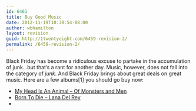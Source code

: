 ```yaml
---
id: 6461
title: Buy Good Music
date: 2012-11-19T10:30:54-08:00
author: wbhamilton
layout: revision
guid: http://1twentyeight.com/6459-revision-2/
permalink: /6459-revision-2/
---
```

Black Friday has become a ridiculous excuse to partake in the accumulation of junk&#8230;but that&#8217;s a rant for another day. Music, however, does not fall into the category of _junk_. And Black Friday brings about great deals on great music. Here are a few albums[1] you should go buy now:

  * [My Head Is An Animal &#8211; Of Monsters and Men](http://www.amazon.com/gp/product/B007MU85D0/ref=as_li_ss_tl?ie=UTF8&camp=1789&creative=390957&creativeASIN=B007MU85D0&linkCode=as2&tag=1twentyeight-20)<img style="border: none !important; margin: 0px !important;" src="http://www.assoc-amazon.com/e/ir?t=1twentyeight-20&l=as2&o=1&a=B007MU85D0" alt="" width="1" height="1" border="0" />
  * [Born To Die &#8211; Lana Del Rey](http://www.amazon.com/gp/product/B006ZDS7CE/ref=as_li_ss_tl?ie=UTF8&camp=1789&creative=390957&creativeASIN=B006ZDS7CE&linkCode=as2&tag=1twentyeight-20)<img src="http://www.assoc-amazon.com/e/ir?t=1twentyeight-20&#038;l=as2&#038;o=1&#038;a=B006ZDS7CE" width="1" height="1" border="0" alt="" style="border:none !important; margin:0px !important;" /> 
  * </ul>